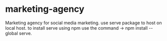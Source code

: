 # marketing-agency
Marketing agency for social media marketing. use serve package to host on local host. to install serve using npm use the command -> npm install --global serve.

